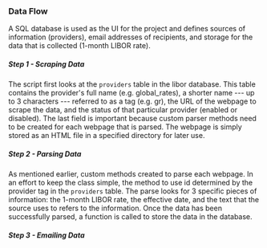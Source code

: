### Data Flow

A SQL database is used as the UI for the project and defines sources of
information (providers), email addresses of recipients, and storage for the
data that is collected (1-month LIBOR rate).


##### Step 1 - Scraping Data
The script first looks at the `providers` table in the libor database.  This
table contains the provider's full name (e.g. global_rates), a shorter name ---
up to 3 characters --- referred to as a tag (e.g. gr), the URL of the webpage
to scrape the data, and the status of that particular provider (enabled or
disabled).  The last field is important because custom parser methods need to be
created for each webpage that is parsed.  The webpage is simply stored as an
HTML file in a specified directory for later use.

##### Step 2 - Parsing Data
As mentioned earlier, custom methods created to parse each webpage.  In an effort to keep the class simple, the method to use id determined by the provider tag in the `providers` table.  The parse looks for 3 specific pieces of information: the 1-month LIBOR rate, the effective date, and the text that
the source uses to refers to the information.
Once the data has been successfully parsed, a function is called to store the
data in the database.

##### Step 3 - Emailing Data
